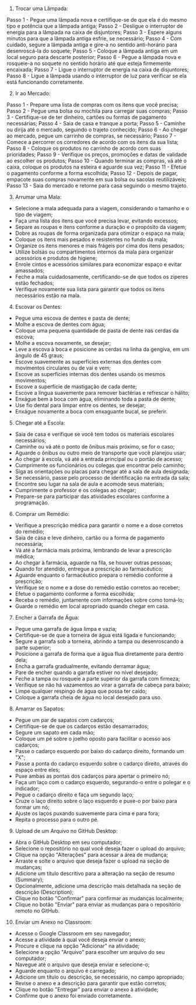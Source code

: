 1. Trocar uma Lâmpada:

Passo 1 - Pegue uma lâmpada nova e certifique-se de que ela é do mesmo tipo e potência que a lâmpada antiga;
Passo 2 - Desligue o interruptor de energia para a lâmpada na caixa de disjuntores;
Passo 3 - Espere alguns minutos para que a lâmpada antiga esfrie, se necessário;
Passo 4 - Com cuidado, segure a lâmpada antiga e gire-a no sentido anti-horário para desenroscá-la do soquete;
Passo 5 - Coloque a lâmpada antiga em um local seguro para descarte posterior;
Passo 6 - Pegue a lâmpada nova e rosqueie-a no soquete no sentido horário até que esteja firmemente encaixada;
Passo 7 - Ligue o interruptor de energia na caixa de disjuntores;
Passo 8 - Ligue a lâmpada usando o interruptor de luz para verificar se ela está funcionando corretamente.

2. Ir ao Mercado:

Passo 1 - Prepare uma lista de compras com os itens que você precisa;
Passo 2 - Pegue uma bolsa ou mochila para carregar suas compras;
Passo 3 - Certifique-se de ter dinheiro, cartões ou formas de pagamento necessárias;
Passo 4 - Saia de casa e tranque a porta;
Passo 5 - Caminhe ou dirija até o mercado, seguindo o trajeto conhecido;
Passo 6 - Ao chegar ao mercado, pegue um carrinho de compras, se necessário;
Passo 7 - Comece a percorrer os corredores de acordo com os itens da sua lista;
Passo 8 - Coloque os produtos no carrinho de acordo com suas prioridades;
Passo 9 - Verifique os preços, promoções e datas de validade ao escolher os produtos;
Passo 10 - Quando terminar as compras, vá até o caixa, coloque os produtos na esteira e aguarde sua vez;
Passo 11 - Efetue o pagamento conforme a forma escolhida;
Passo 12 - Depois de pagar, empacote suas compras novamente em sua bolsa ou sacolas reutilizáveis;
Passo 13 - Saia do mercado e retorne para casa seguindo o mesmo trajeto.

3. Arrumar uma Mala:

- Selecione a mala adequada para a viagem, considerando o tamanho e o tipo de viagem;
- Faça uma lista dos itens que você precisa levar, evitando excessos;
- Separe as roupas e itens conforme a duração e o propósito da viagem;
- Dobre as roupas de forma organizada para otimizar o espaço na mala;
- Coloque os itens mais pesados e resistentes no fundo da mala;
- Organize os itens menores e mais frágeis por cima dos itens pesados;
- Utilize bolsas ou compartimentos internos da mala para organizar acessórios e produtos de higiene;
- Enrole cintos e acessórios similares para economizar espaço e evitar amassados;
- Feche a mala cuidadosamente, certificando-se de que todos os zíperes estão fechados;
- Verifique novamente sua lista para garantir que todos os itens necessários estão na mala.

4. Escovar os Dentes:

- Pegue uma escova de dentes e pasta de dente;
- Molhe a escova de dentes com água;
- Coloque uma pequena quantidade de pasta de dente nas cerdas da escova;
- Molhe a escova novamente, se desejar;
- Leve a escova à boca e posicione as cerdas na linha da gengiva, em um ângulo de 45 graus;
- Escove suavemente as superfícies externas dos dentes com movimentos circulares ou de vai e vem;
- Escove as superfícies internas dos dentes usando os mesmos movimentos;
- Escove a superfície de mastigação de cada dente;
- Escove a língua suavemente para remover bactérias e refrescar o hálito;
- Enxágue bem a boca com água, eliminando toda a pasta de dente;
- Use fio dental para limpar entre os dentes, se desejar;
- Enxágue novamente a boca com enxaguante bucal, se preferir.

5. Chegar até a Escola:

- Saia de casa e verifique se você tem todos os materiais escolares necessários;
- Caminhe ou vá até o ponto de ônibus mais próximo, se for o caso;
- Aguarde o ônibus ou outro meio de transporte que você planejou usar;
- Ao chegar à escola, vá até a entrada principal ou o portão de acesso;
- Cumprimente os funcionários ou colegas que encontrar pelo caminho;
- Siga as orientações ou placas para chegar até a sala de aula designada;
- Se necessário, passe pelo processo de identificação na entrada da sala;
- Encontre seu lugar na sala de aula e acomode seus materiais;
- Cumprimente o professor e os colegas ao chegar;
- Prepare-se para participar das atividades escolares conforme a programação.

6. Comprar um Remédio:

- Verifique a prescrição médica para garantir o nome e a dose corretos do remédio;
- Saia de casa e leve dinheiro, cartão ou a forma de pagamento necessária;
- Vá até a farmácia mais próxima, lembrando de levar a prescrição médica;
- Ao chegar à farmácia, aguarde na fila, se houver outras pessoas;
- Quando for atendido, entregue a prescrição ao farmacêutico;
- Aguarde enquanto o farmacêutico prepara o remédio conforme a prescrição;
- Verifique se o nome e a dose do remédio estão corretos ao receber;
- Efetue o pagamento conforme a forma escolhida;
- Receba o remédio, juntamente com informações sobre como tomá-lo;
- Guarde o remédio em local apropriado quando chegar em casa.

7. Encher a Garrafa de Água:

- Pegue uma garrafa de água limpa e vazia;
- Certifique-se de que a torneira de água está ligada e funcionando;
- Segure a garrafa sob a torneira, abrindo a tampa ou desenroscando a parte superior;
- Posicione a garrafa de forma que a água flua diretamente para dentro dela;
- Encha a garrafa gradualmente, evitando derramar água;
- Pare de encher quando a garrafa estiver no nível desejado;
- Feche a tampa ou rosqueie a parte superior da garrafa com firmeza;
- Verifique se não há vazamentos ao virar a garrafa de cabeça para baixo;
- Limpe qualquer respingo de água que possa ter caído;
- Coloque a garrafa cheia de água no local desejado para uso.

8. Amarrar os Sapatos:

- Pegue um par de sapatos com cadarços;
- Certifique-se de que os cadarços estão desamarrados;
- Segure um sapato em cada mão;
- Coloque um pé sobre o joelho oposto para facilitar o acesso aos cadarços;
- Passe o cadarço esquerdo por baixo do cadarço direito, formando um "X";
- Passe a ponta do cadarço esquerdo sobre o cadarço direito, através do espaço entre eles;
- Puxe ambas as pontas dos cadarços para apertar o primeiro nó;
- Faça um laço com o cadarço esquerdo, segurando-o entre o polegar e o indicador;
- Pegue o cadarço direito e faça um segundo laço;
- Cruze o laço direito sobre o laço esquerdo e puxe-o por baixo para formar um nó;
- Ajuste os laços puxando suavemente para cima e para fora;
- Repita o processo para o outro pé.

9. Upload de um Arquivo no GitHub Desktop:

- Abra o GitHub Desktop em seu computador;
- Selecione o repositório no qual você deseja fazer o upload do arquivo;
- Clique na opção "Alterações" para acessar a área de mudança;
- Arraste e solte o arquivo que deseja fazer o upload na seção de mudanças;
- Adicione um título descritivo para a alteração na seção de resumo (Summary);
- Opcionalmente, adicione uma descrição mais detalhada na seção de descrição (Description);
- Clique no botão "Confirmar" para confirmar as mudanças localmente;
- Clique no botão "Enviar" para enviar as mudanças para o repositório remoto no GitHub.

10. Enviar um Anexo no Classroom:

- Acesse o Google Classroom em seu navegador;
- Acesse a atividade à qual você deseja enviar o anexo;
- Procure e clique na opção "Adicionar" na atividade;
- Selecione a opção "Arquivo" para escolher um arquivo do seu computador;
- Navegue até o arquivo que deseja enviar e selecione-o;
- Aguarde enquanto o arquivo é carregado;
- Adicione um título ou descrição, se necessário, no campo apropriado;
- Revise o anexo e a descrição para garantir que estão corretos;
- Clique no botão "Entregar" para enviar o anexo à atividade;
- Confirme que o anexo foi enviado corretamente.